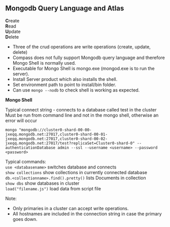 ## Mongodb Query Language and Atlas  

**C**reate  
**R**ead  
**U**pdate  
**D**elete  

- Three of the crud operations are write operations (create, update, delete)  
- Compass does not fully support Mongodb query language and therefore Mongo Shell is normally used.  
- Executable for Mongo Shell is mongo.exe (mongod.exe is to run the server).  
- Install Server product which also installs the shell.  
- Set environment path to point to install/bin folder.  
- Can use ``mongo --nodb`` to check shell is working as expected.  

 **Mongo Shell**  

 Typical connect string - connects to a database called test in the cluster  
 Must be run from command line and not in the mongo shell, otherwise an error will occur  
 ```
 mongo "mongodb://cluster0-shard-00-00-jxeqq.mongodb.net:27017,cluster0-shard-00-01-jxeqq.mongodb.net:27017,cluster0-shard-00-02-jxeqq.mongodb.net:27017/test?replicaSet=Cluster0-shard-0" --authenticationDatabase admin --ssl --username <username> --password <password>
 ```  

Typical commands:  
``use <databasename>`` switches database and connects  
``show collections`` show collections in currently connected database  
``db.<collectionname>.find().pretty()`` lists Documents in collection  
``show dbs`` show databases in cluster  
``load("filename.js")`` load data from script file  

Note:  
- Only primaries in a cluster can accept write operations.  
- All hostnames are included in the connection string in case the primary goes down.  








